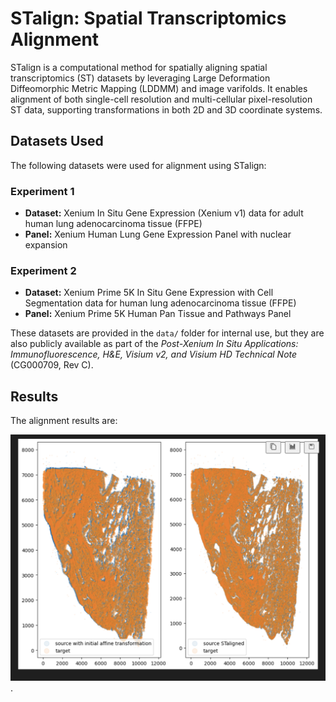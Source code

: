 # STalign: Spatial Transcriptomics Alignment

STalign is a computational method for spatially aligning spatial transcriptomics (ST) datasets by leveraging Large Deformation Diffeomorphic Metric Mapping (LDDMM) and image varifolds. It enables alignment of both single-cell resolution and multi-cellular pixel-resolution ST data, supporting transformations in both 2D and 3D coordinate systems.

## Datasets Used

The following datasets were used for alignment using STalign:

### Experiment 1
- **Dataset:** Xenium In Situ Gene Expression (Xenium v1) data for adult human lung adenocarcinoma tissue (FFPE)
- **Panel:** Xenium Human Lung Gene Expression Panel with nuclear expansion

### Experiment 2
- **Dataset:** Xenium Prime 5K In Situ Gene Expression with Cell Segmentation data for human lung adenocarcinoma tissue (FFPE)
- **Panel:** Xenium Prime 5K Human Pan Tissue and Pathways Panel

These datasets are provided in the `data/` folder for internal use, but they are also publicly available as part of the *Post-Xenium In Situ Applications: Immunofluorescence, H&E, Visium v2, and Visium HD Technical Note* (CG000709, Rev C).

## Results

The alignment results are:

![Alignment Results](result.png).
